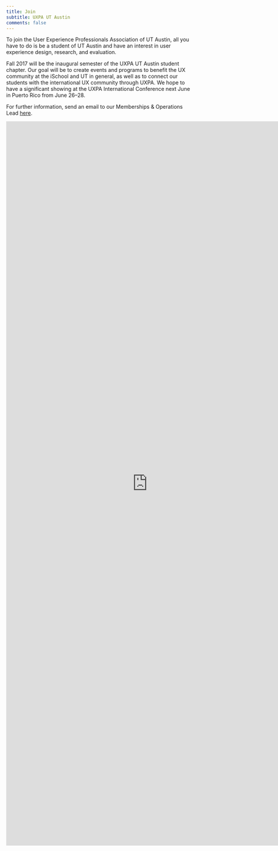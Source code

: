 ```yaml
---
title: Join
subtitle: UXPA UT Austin
comments: false
---
```


To join the User Experience Professionals Association of UT Austin, all you have to do is be a student of UT Austin and have an interest in user experience design, research, and evaluation.

Fall 2017 will be the inaugural semester of the UXPA UT Austin student chapter. Our goal will be to create events and programs to benefit the UX community at the iSchool and UT in general, as well as to connect our students with the international UX community through UXPA. We hope to have a significant showing at the UXPA International Conference next June in Puerto Rico from June 26–28.

For further information, send an email to our Memberships & Operations Lead [here](mailto:kegolden12@gmail.com).

<iframe src="https://docs.google.com/forms/d/e/1FAIpQLSd15p_X32LsKsSp5rx-zXLWNPrm0avExSj3nbyigug_JA4Qdw/viewform?embedded=true" width="760" height="1950" frameborder="0" marginheight="0" marginwidth="0">Loading...</iframe>

